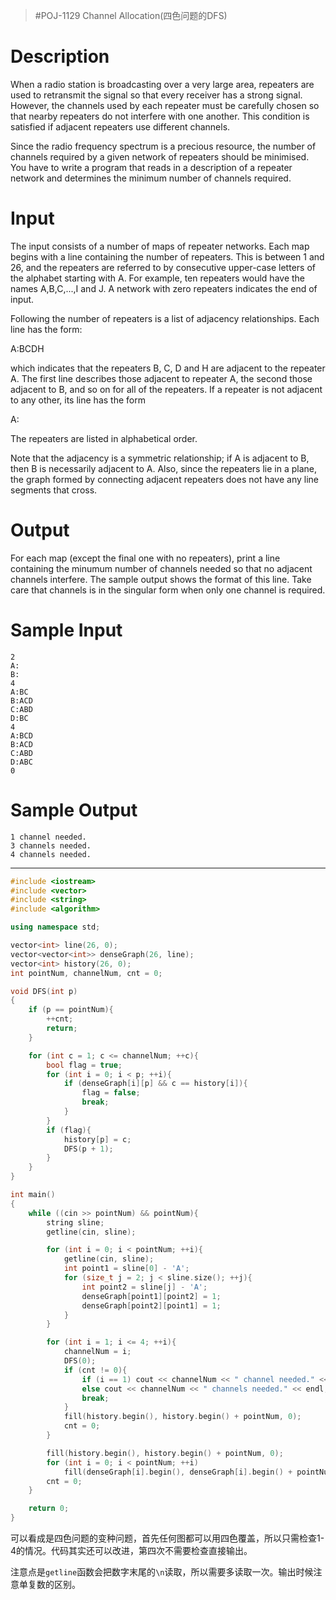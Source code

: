 > #POJ-1129 Channel Allocation(四色问题的DFS)

# Description

When a radio station is broadcasting over a very large area, repeaters are used to retransmit the signal so that every receiver has a strong signal. However, the channels used by each repeater must be carefully chosen so that nearby repeaters do not interfere with one another. This condition is satisfied if adjacent repeaters use different channels.

Since the radio frequency spectrum is a precious resource, the number of channels required by a given network of repeaters should be minimised. You have to write a program that reads in a description of a repeater network and determines the minimum number of channels required.

# Input

The input consists of a number of maps of repeater networks. Each map begins with a line containing the number of repeaters. This is between 1 and 26, and the repeaters are referred to by consecutive upper-case letters of the alphabet starting with A. For example, ten repeaters would have the names A,B,C,...,I and J. A network with zero repeaters indicates the end of input.

Following the number of repeaters is a list of adjacency relationships. Each line has the form:

A:BCDH

which indicates that the repeaters B, C, D and H are adjacent to the repeater A. The first line describes those adjacent to repeater A, the second those adjacent to B, and so on for all of the repeaters. If a repeater is not adjacent to any other, its line has the form

A:

The repeaters are listed in alphabetical order.

Note that the adjacency is a symmetric relationship; if A is adjacent to B, then B is necessarily adjacent to A. Also, since the repeaters lie in a plane, the graph formed by connecting adjacent repeaters does not have any line segments that cross.

# Output

For each map (except the final one with no repeaters), print a line containing the minumum number of channels needed so that no adjacent channels interfere. The sample output shows the format of this line. Take care that channels is in the singular form when only one channel is required.

# Sample Input

```
2
A:
B:
4
A:BC
B:ACD
C:ABD
D:BC
4
A:BCD
B:ACD
C:ABD
D:ABC
0
```

# Sample Output

```
1 channel needed.
3 channels needed.
4 channels needed. 
```

---

```c++
#include <iostream>
#include <vector>
#include <string>
#include <algorithm>

using namespace std;

vector<int> line(26, 0);
vector<vector<int>> denseGraph(26, line);
vector<int> history(26, 0);
int pointNum, channelNum, cnt = 0;

void DFS(int p)
{
    if (p == pointNum){
        ++cnt;
        return;
    } 

    for (int c = 1; c <= channelNum; ++c){
        bool flag = true;
        for (int i = 0; i < p; ++i){
            if (denseGraph[i][p] && c == history[i]){
                flag = false;
                break;
            }
        }
        if (flag){
            history[p] = c;
            DFS(p + 1);
        }
    }
}

int main()
{
    while ((cin >> pointNum) && pointNum){
        string sline;
        getline(cin, sline);

        for (int i = 0; i < pointNum; ++i){
            getline(cin, sline);
            int point1 = sline[0] - 'A';
            for (size_t j = 2; j < sline.size(); ++j){
                int point2 = sline[j] - 'A';
                denseGraph[point1][point2] = 1;
                denseGraph[point2][point1] = 1;
            }
        }

        for (int i = 1; i <= 4; ++i){
            channelNum = i;
            DFS(0);
            if (cnt != 0){
                if (i == 1) cout << channelNum << " channel needed." << endl;
                else cout << channelNum << " channels needed." << endl;
                break;
            }
            fill(history.begin(), history.begin() + pointNum, 0);
            cnt = 0;
        }

        fill(history.begin(), history.begin() + pointNum, 0);
        for (int i = 0; i < pointNum; ++i)
            fill(denseGraph[i].begin(), denseGraph[i].begin() + pointNum, 0);
        cnt = 0;
    }

    return 0;
}
```

可以看成是四色问题的变种问题，首先任何图都可以用四色覆盖，所以只需检查1-4的情况。代码其实还可以改进，第四次不需要检查直接输出。

注意点是`getline`函数会把数字末尾的`\n`读取，所以需要多读取一次。输出时候注意单复数的区别。